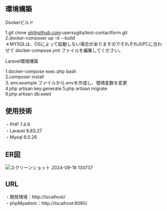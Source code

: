 ## 環境構築  

Dockerビルド  

1.git clone git@github.com:usersugita/test-contactform.git  
2.docker-composer up -d --build  
＊MYSQLは、OSによって起動しない場合がありますのでそれぞれのPCに合わせて docker-compose.yml ファイルを編集してください。  

Laravel環境構築  

1.docker-compose exec php bash  
2.composer install  
3..env.example ファイルから.envを作成し、環境変数を変更  
4.php artisan key:generate
5.php artisan migrate  
6.php artisan db:seed  

  
## 使用技術  

・PHP 7.4.9  
・Laravel 8.83.27  
・Mysql 8.0.26
## ER図  
![スクリーンショット 2024-09-18 130737](https://github.com/user-attachments/assets/82477d32-369e-4e7c-8eac-ec6d486ea3b7)  

## URL  
・開発環境：http://localhost/  
・phpMyadmin：http://localhost:8080/
